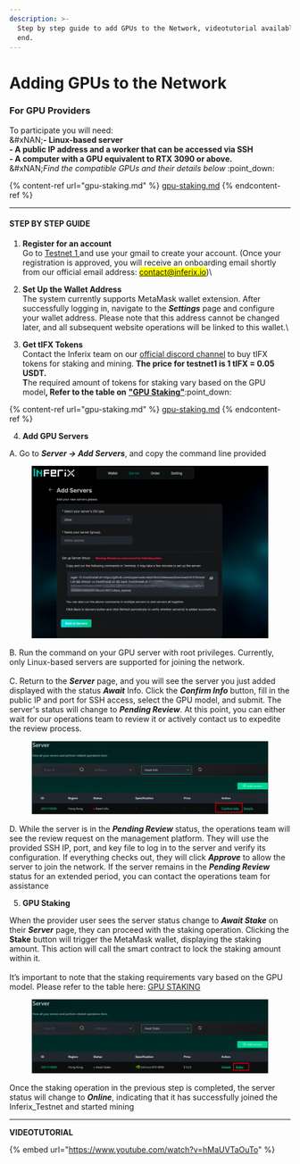 ```yaml
---
description: >-
  Step by step guide to add GPUs to the Network, videotutorial available at the
  end.
---
```


# Adding GPUs to the Network

### For GPU Providers

To participate you will need:\
&#xNAN;**- Linux-based server**\
**- A public IP address and a worker that can be accessed via SSH**\
**- A computer with a GPU equivalent to RTX 3090 or above.** \
&#xNAN;_&#x46;ind the compatible GPUs and their details below_ :point\_down:

{% content-ref url="gpu-staking.md" %}
[gpu-staking.md](gpu-staking.md)
{% endcontent-ref %}

***

#### STEP BY STEP GUIDE

1. **Register for an account** \
   Go to [Testnet 1 ](https://provider.inferix.io/)and use your gmail to create your account. (Once your registration is approved, you will receive an onboarding email shortly from our official email address: <mark style="color:blue;">contact@inferix.io</mark>)\

2. **Set Up the Wallet Address** \
   The system currently supports MetaMask wallet extension. After successfully logging in, navigate to the _**Settings**_ page and configure your wallet address. Please note that this address cannot be changed later, and all subsequent website operations will be linked to this wallet.\

3. **Get tIFX Tokens**\
   Contact the Inferix team on our [official discord channel](https://discord.gg/q5gBts3Q6x) to buy tIFX tokens for staking and mining. **The price for testnet1 is 1 tIFX = 0.05 USDT.**\
   **T**he required amount of tokens for staking vary based on the GPU mode&#x6C;**, Refer  to the table on** [**"GPU Staking"**](gpu-staking.md):point\_down:

{% content-ref url="gpu-staking.md" %}
[gpu-staking.md](gpu-staking.md)
{% endcontent-ref %}

4. **Add GPU Servers**&#x20;

A. Go to _**Server → Add Servers**_, and copy the command line provided

<div data-full-width="false"><figure><img src="../.gitbook/assets/IMG_2826 (1).JPG" alt=""><figcaption></figcaption></figure></div>

B. Run the command on your GPU server with root privileges. Currently, only Linux-based servers are supported for joining the network. \
\
C. Return to the _**Server**_ page, and you will see the server you just added displayed with the status _**Await**_ Info. Click the _**Confirm Info**_ button, fill in the public IP and port for SSH access, select the GPU model, and submit. The server's status will change to _**Pending Review**_. At this point, you can either wait for our operations team to review it or actively contact us to expedite the review process.

<figure><img src="../.gitbook/assets/IMG_2828.PNG" alt=""><figcaption></figcaption></figure>

D. While the server is in the _**Pending Review**_ status, the operations team will see the review request on the management platform. They will use the provided SSH IP, port, and key file to log in to the server and verify its configuration. If everything checks out, they will click _**Approve**_ to allow the server to join the network. If the server remains in the _**Pending Review**_ status for an extended period, you can contact the operations team for assistance

5. **GPU Staking**&#x20;

When the provider user sees the server status change to _**Await Stake**_ on their _**Server**_ page, they can proceed with the staking operation. Clicking the **Stake** button will trigger the MetaMask wallet, displaying the staking amount. This action will call the smart contract to lock the staking amount within it. \
\
It’s important to note that the staking requirements vary based on the GPU model. Please refer to the table here: [GPU STAKING ](gpu-staking.md)

<figure><img src="../.gitbook/assets/IMG_2827.PNG" alt=""><figcaption></figcaption></figure>

Once the staking operation in the previous step is completed, the server status will change to _**Online**_, indicating that it has successfully joined the Inferix\_Testnet and started mining

***

&#x20;**VIDEOTUTORIAL**&#x20;

{% embed url="https://www.youtube.com/watch?v=hMaUVTaOuTo" %}

